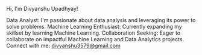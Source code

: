 Hi, I'm Divyanshu Upadhyay!

Data Analyst: I'm passionate about data analysis and leveraging its power to solve problems.
Machine Learning Enthusiast: Currently expanding my skillset by learning Machine Learning.
Collaboration Seeking: Eager to collaborate on impactful Machine Learning and Data Analytics projects.
Connect with me: divyanshu3579@gmail.com

<!---
divyanshuupadhyay/divyanshuupadhyay is a ✨ special ✨ repository because its `README.md` (this file) appears on your GitHub profile.
You can click the Preview link to take a look at your changes.
--->
